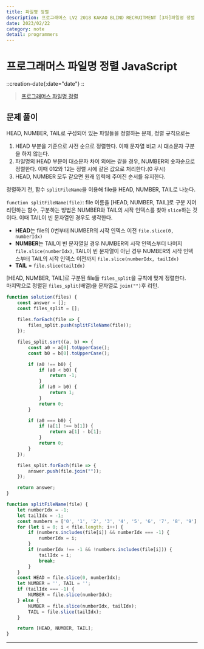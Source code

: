 ```yaml
---
title: 파일명 정렬
description: 프로그래머스 LV2 2018 KAKAO BLIND RECRUITMENT [3차]파일명 정렬 js 
date: 2023/02/22
category: note
detail: programmers
---
```


# 프로그래머스 파일명 정렬 JavaScript
::creation-date{:date="date"}
::

> <a href="https://school.programmers.co.kr/learn/courses/30/lessons/17686" target="_blank" class="font-bold">프로그래머스 파일명 정렬</a>

## 문제 풀이
HEAD, NUMBER, TAIL로 구성되어 있는 파일들을 정렬하는 문제, 정렬 규칙으로는  
1. HEAD 부분을 기준으로 사전 순으로 정렬한다. 이때 문자열 비교 시 대소문자 구분을 하지 않는다.
2. 파일명의 HEAD 부분이 대소문자 차이 외에는 같을 경우, NUMBER의 숫자순으로 정렬한다. 이때 012와 12는 정렬 시에 같은 값으로 처리한다.(0 무시)
3. HEAD, NUMBER 모두 같으면 원래 입력에 주어진 순서를 유지한다.  

정렬하기 전, 함수 `splitFileName`을 이용해 file을 HEAD, NUMBER, TAIL로 나눈다.  

`function splitFileName(file)`: file 이름을 \[HEAD, NUMBER, TAIL]로 구분 지어 리턴하는 함수, 구분하는 방법은 NUMBER와 TAIL의 시작 인덱스를 찾아 `slice`하는 것이다. 이때 TAIL이 빈 문자열인 경우도 생각한다.   
- **HEAD**는 file의 0번부터 NUMBER의 시작 인덱스 이전 `file.slice(0, numberIdx)`  
- **NUMBER**는 TAIL이 빈 문자열일 경우 NUMBER의 시작 인덱스부터 나머지 `file.slice(numberIdx)`, TAIL이 빈 문자열이 아닌 경우 NUMBER의 시작 인덱스부터 TAIL의 시작 인덱스 이전까지 `file.slice(numberIdx, tailIdx)`  
- **TAIL** = `file.slice(tailIdx)`  

\[HEAD, NUMBER, TAIL]로 구분된 file들 `files_split`을 규칙에 맞게 정렬한다.  
마지막으로 정렬된  `files_split`(배열)을 문자열로 `join("")`후 리턴.

```js [solution.js]
function solution(files) {
    const answer = [];
    const files_split = [];
    
    files.forEach(file => {
        files_split.push(splitFileName(file));
    });

    files_split.sort((a, b) => {
        const a0 = a[0].toUpperCase();
        const b0 = b[0].toUpperCase();

        if (a0 !== b0) {
            if (a0 < b0) {
                return -1;
            }
            if (a0 > b0) {
                return 1;
            }
            return 0;
        }

        if (a0 === b0) {
            if (a[1] !== b[1]) {
                return a[1] - b[1];
            }
            return 0;
        }
    });

    files_split.forEach(file => {
        answer.push(file.join(""));
    });

    return answer;
}

function splitFileName(file) {
    let numberIdx = -1;
    let tailIdx = -1;
    const numbers = ['0', '1', '2', '3', '4', '5', '6', '7', '8', '9'];
    for (let i = 0; i < file.length; i++) {
        if (numbers.includes(file[i]) && numberIdx === -1) {
            numberIdx = i;
        }
        if (numberIdx !== -1 && !numbers.includes(file[i])) {
            tailIdx = i;
            break;
        }
    }
    const HEAD = file.slice(0, numberIdx);
    let NUMBER = '', TAIL = '';
    if (tailIdx === -1) {
        NUMBER = file.slice(numberIdx);
    } else {
        NUMBER = file.slice(numberIdx, tailIdx);
        TAIL = file.slice(tailIdx);
    }

    return [HEAD, NUMBER, TAIL];
}
```

---